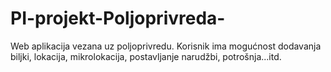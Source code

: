 # PI-projekt-Poljoprivreda-

Web aplikacija vezana uz poljoprivredu.
Korisnik ima mogućnost dodavanja biljki, lokacija, mikrolokacija, postavljanje narudžbi, potrošnja...itd.
